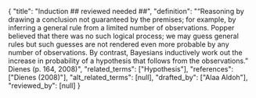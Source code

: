 {
    "title": "Induction ## reviewed needed ##",
    "definition": "“Reasoning by drawing a conclusion not guaranteed by the premises; for example, by inferring a general rule from a limited number of observations. Popper believed that there was no such logical process; we may guess general rules but such guesses are not rendered even more probable by any number of observations. By contrast, Bayesians inductively work out the increase in probability of a hypothesis that follows from the observations.” Dienes (p. 164, 2008)",
    "related_terms": ["Hypothesis"],
    "references": ["Dienes (2008)"],
    "alt_related_terms": [null],
    "drafted_by": ["Alaa Aldoh"],
    "reviewed_by": [null]
  }
